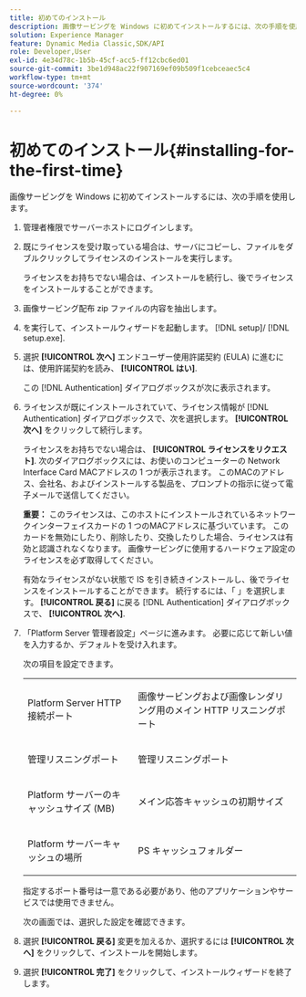```yaml
---
title: 初めてのインストール
description: 画像サービングを Windows に初めてインストールするには、次の手順を使用します。
solution: Experience Manager
feature: Dynamic Media Classic,SDK/API
role: Developer,User
exl-id: 4e34d78c-1b5b-45cf-acc5-ff12cbc6ed01
source-git-commit: 3be1d948ac22f907169ef09b509f1cebceaec5c4
workflow-type: tm+mt
source-wordcount: '374'
ht-degree: 0%

---
```


# 初めてのインストール{#installing-for-the-first-time}

画像サービングを Windows に初めてインストールするには、次の手順を使用します。

1. 管理者権限でサーバーホストにログインします。
1. 既にライセンスを受け取っている場合は、サーバにコピーし、ファイルをダブルクリックしてライセンスのインストールを実行します。

   ライセンスをお持ちでない場合は、インストールを続行し、後でライセンスをインストールすることができます。

1. 画像サービング配布 zip ファイルの内容を抽出します。
1. を実行して、インストールウィザードを起動します。 [!DNL setup]/ [!DNL setup.exe].
1. 選択 **[!UICONTROL 次へ]** エンドユーザー使用許諾契約 (EULA) に進むには、使用許諾契約を読み、 **[!UICONTROL はい]**.

   この [!DNL Authentication] ダイアログボックスが次に表示されます。
1. ライセンスが既にインストールされていて、ライセンス情報が [!DNL Authentication] ダイアログボックスで、次を選択します。 **[!UICONTROL 次へ]** をクリックして続行します。

   ライセンスをお持ちでない場合は、 **[!UICONTROL ライセンスをリクエスト]**. 次のダイアログボックスには、お使いのコンピューターの Network Interface Card MACアドレスの 1 つが表示されます。 このMACのアドレス、会社名、およびインストールする製品を、プロンプトの指示に従って電子メールで送信してください。

   **重要：** このライセンスは、このホストにインストールされているネットワークインターフェイスカードの 1 つのMACアドレスに基づいています。 このカードを無効にしたり、削除したり、交換したりした場合、ライセンスは有効と認識されなくなります。 画像サービングに使用するハードウェア設定のライセンスを必ず取得してください。

   有効なライセンスがない状態で IS を引き続きインストールし、後でライセンスをインストールすることができます。 続行するには、「 」を選択します。 **[!UICONTROL 戻る]** に戻る [!DNL Authentication] ダイアログボックスで、 **[!UICONTROL 次へ]**.
1. 「Platform Server 管理者設定」ページに進みます。 必要に応じて新しい値を入力するか、デフォルトを受け入れます。

   次の項目を設定できます。

   <table id="table_AA5D7674BBBE4AD4B373066AEF413FFD"> 
   <tbody> 
   <tr> 
      <td> <p> Platform Server HTTP 接続ポート </p> </td>
      <td> <p>画像サービングおよび画像レンダリング用のメイン HTTP リスニングポート </p> </td>
   </tr> 
   <tr> 
      <td> <p> 管理リスニングポート </p> </td>
      <td> <p>管理リスニングポート </p> </td>
   </tr> 
   <tr> 
      <td> <p> Platform サーバーのキャッシュサイズ (MB) </p> </td>
      <td> <p>メイン応答キャッシュの初期サイズ </p> </td>
   </tr>
   <tr> 
      <td> <p> Platform サーバーキャッシュの場所 </p> </td>
      <td> <p>PS キャッシュフォルダー </p> </td>
   </tr>
   </tbody>
   </table>

   指定するポート番号は一意である必要があり、他のアプリケーションやサービスでは使用できません。

   次の画面では、選択した設定を確認できます。

1. 選択 **[!UICONTROL 戻る]** 変更を加えるか、選択するには **[!UICONTROL 次へ]** をクリックして、インストールを開始します。

1. 選択 **[!UICONTROL 完了]** をクリックして、インストールウィザードを終了します。
